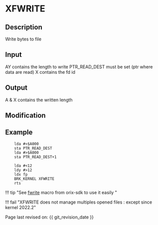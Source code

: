# XFWRITE

## Description

Write bytes to file

## Input

AY contains the length to write
PTR_READ_DEST must be set (ptr where data are read)
X contains the fd id

## Output

A & X contains the written length

## Modification

## Example

``` ca65
    lda #<$A000
    sta PTR_READ_DEST
    lda #>$A000
    sta PTR_READ_DEST+1

    lda #<12
    ldy #>12
    ldx fp
    BRK_KERNEL XFWRITE
    rts

```

!!! tip "See [fwrite](../../../home/orixsdk) macro from orix-sdk to use it easily "

!!! fail "XFWRITE does not manage multiples opened files : except since kernel 2022.2"

Page last revised on: {{ git_revision_date }}
